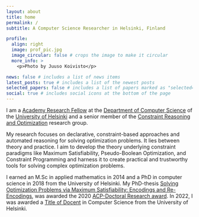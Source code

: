 ```yaml
---
layout: about
title: home
permalink: /
subtitle: A Computer Science Researcher in Helsinki, Finland

profile:
  align: right
  image: prof_pic.jpg
  image_circular: false # crops the image to make it circular
  more_info: >
    <p>Photo by Juuso Koivisto</p>

news: false # includes a list of news items
latest_posts: true # includes a list of the newest posts
selected_papers: false # includes a list of papers marked as "selected={true}"
social: true # includes social icons at the bottom of the page
---
```


I am a [Academy Research Fellow](https://www.aka.fi/en/research-funding/funding-opportunities-at-a-glance/funding-for-individual-researchers/) at the [Department of Computer Science](https://www.helsinki.fi/en/faculty-science/faculty/computer-science) of the [University of Helsinki](https://www.helsinki.fi/en) and a senior member of the [Constraint Reasoning and Optimization](https://www.helsinki.fi/en/researchgroups/constraint-reasoning-and-optimization) research group.

My research focuses on declarative, constraint-based approaches and automated reasoning for solving optimization problems. It lies between theory and practice. I aim to develop the theory underlying constraint paradigms like Maximum Satisfiability, Pseudo-Boolean Optimization, and Constraint Programming and harness it to create practical and trustworthy tools for solving complex optimization problems.

I earned an M.Sc in applied mathematics in 2014 and a PhD in computer science in 2018 from the University of Helsinki. My PhD-thesis [Solving Optimization Problems via Maximum Satisfiability: Encodings and Re-Encodings](https://helda.helsinki.fi/items/e1c39c7c-c6e2-4e47-b76b-747e4ace524e), was awarded the 2020 [ACP-Doctoral Research award](https://www.a4cp.org/awards/doctoral-research-award).
In 2022, I was awarded a [Title of Docent](https://en.wikipedia.org/wiki/Docent#Finland) in Computer Science from the University of Helsinki.
